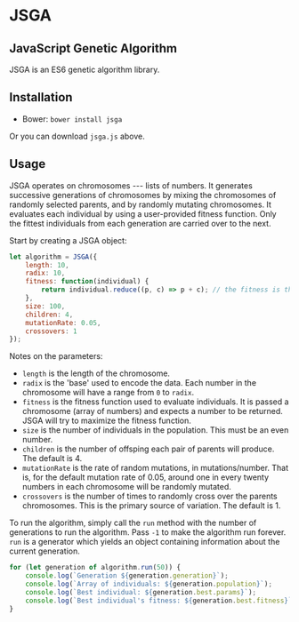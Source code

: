 # JSGA
## JavaScript Genetic Algorithm

JSGA is an ES6 genetic algorithm library.

## Installation

- Bower: `bower install jsga`

Or you can download `jsga.js` above.

## Usage

JSGA operates on chromosomes --- lists of numbers.  It generates successive
generations of chromosomes by mixing the chromosomes of randomly selected parents,
and by randomly mutating chromosomes.  It evaluates each individual  by using a 
user-provided fitness function.  Only the fittest individuals from each generation
are carried over to the next.

Start by creating a JSGA object:

```javascript
let algorithm = JSGA({
    length: 10,
    radix: 10,
    fitness: function(individual) {
        return individual.reduce((p, c) => p + c); // the fitness is the sum of all the values
    },
    size: 100,
    children: 4,
    mutationRate: 0.05,
    crossovers: 1
});
```

Notes on the parameters:

- `length` is the length of the chromosome.
- `radix` is the 'base' used to encode the data.  Each number in the chromosome
  will have a range from `0` to `radix`.
- `fitness` is the fitness function used to evaluate individuals.  It is passed
  a chromosome (array of numbers) and expects a number to be returned.  JSGA
  will try to maximize the fitness function.
- `size` is the number of individuals in the population.  This must be an even number.
- `children` is the number of offsping each pair of parents will produce.  The 
default is 4.
- `mutationRate` is the rate of random mutations, in mutations/number.  That
  is, for the default mutation rate of 0.05, around one in every twenty numbers
  in each chromosome will be randomly mutated.
- `crossovers` is the number of times to randomly cross over the parents
  chromosomes.  This is the primary source of variation.  The default is 1.


To run the algorithm, simply call the `run` method with the number of
generations to run the algorithm. Pass `-1` to make the algorithm run forever.
`run` is a generator which yields an object containing information about the
current generation.

```javascript
for (let generation of algorithm.run(50)) {
    console.log(`Generation ${generation.generation}`);
    console.log(`Array of individuals: ${generation.population}`);
    console.log(`Best individual: ${generation.best.params}`);
    console.log(`Best individual's fitness: ${generation.best.fitness}`);
}
```
